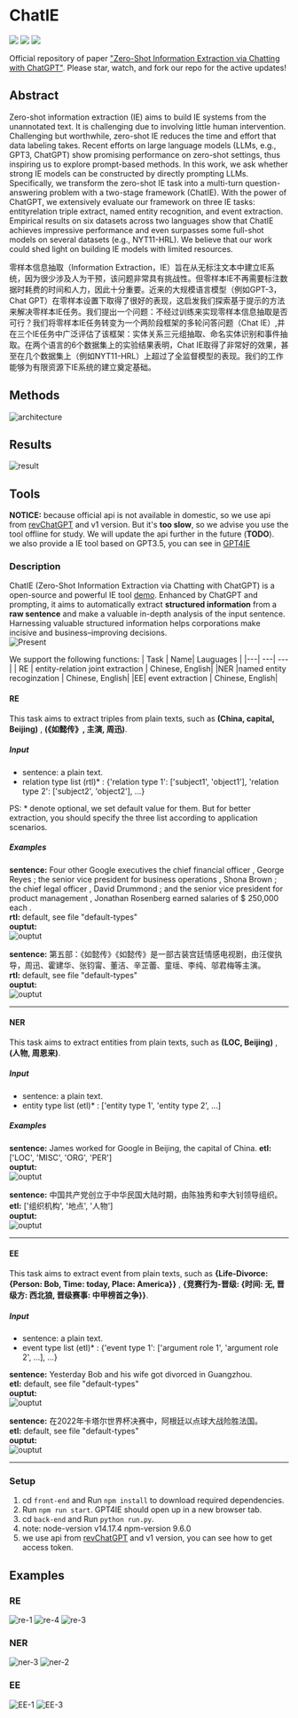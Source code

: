# ChatIE

![](https://img.shields.io/badge/Languages-%20English%2C%20Chinese-brightgreen) 
![](https://img.shields.io/badge/ChatGPT-RE%2C%20NER%2C%20EE-blue)
![](https://img.shields.io/badge/Tool-zeroshotIE-blue)

Official repository of paper ["Zero-Shot Information Extraction via Chatting with ChatGPT"](https://arxiv.org/pdf/2302.10205.pdf). Please star, watch, and fork our repo for the active updates!  

## Abstract
Zero-shot information extraction (IE) aims to
build IE systems from the unannotated text.
It is challenging due to involving little human intervention. Challenging but worthwhile, zero-shot IE reduces the time and effort that data labeling takes. Recent efforts
on large language models (LLMs, e.g., GPT3, ChatGPT) show promising performance on
zero-shot settings, thus inspiring us to explore prompt-based methods. In this work,
we ask whether strong IE models can be constructed by directly prompting LLMs. Specifically, we transform the zero-shot IE task
into a multi-turn question-answering problem
with a two-stage framework (ChatIE). With
the power of ChatGPT, we extensively evaluate our framework on three IE tasks: entityrelation triple extract, named entity recognition, and event extraction. Empirical results
on six datasets across two languages show that
ChatIE achieves impressive performance and
even surpasses some full-shot models on several datasets (e.g., NYT11-HRL). We believe
that our work could shed light on building IE
models with limited resources.

零样本信息抽取（Information Extraction，IE）旨在从无标注文本中建立IE系统，因为很少涉及人为干预，该问题非常具有挑战性。但零样本IE不再需要标注数据时耗费的时间和人力，因此十分重要。近来的大规模语言模型（例如GPT-3，Chat GPT）在零样本设置下取得了很好的表现，这启发我们探索基于提示的方法来解决零样本IE任务。我们提出一个问题：不经过训练来实现零样本信息抽取是否可行？我们将零样本IE任务转变为一个两阶段框架的多轮问答问题（Chat IE）,并在三个IE任务中广泛评估了该框架：实体关系三元组抽取、命名实体识别和事件抽取。在两个语言的6个数据集上的实验结果表明，Chat IE取得了非常好的效果，甚至在几个数据集上（例如NYT11-HRL）上超过了全监督模型的表现。我们的工作能够为有限资源下IE系统的建立奠定基础。

## Methods
![architecture](docs/framework4.png)

## Results
![result](docs/result.jpeg)

## Tools 
**NOTICE:** because official api is not available in domestic, so we use api from [revChatGPT](https://github.com/acheong08/ChatGPT) and v1 version. But it's **too slow**, so we advise you use the tool offline for study. We will update the api further in the future (**TODO**).   
we also provide a IE tool based on GPT3.5, you can see in [GPT4IE](https://github.com/cocacola-lab/GPT4IE)
### Description
ChatIE (Zero-Shot Information Extraction via Chatting with ChatGPT) is a open-source and powerful IE tool [demo](http://124.221.16.143:5000/). Enhanced by ChatGPT and prompting, it aims to automatically extract **structured information** from a **raw sentence** and make a valuable in-depth analysis of the input sentence. Harnessing valuable structured information helps corporations make incisive and business–improving decisions.  
![Present](tools/examples/RE-chi.gif)

We support the following functions:
| Task | Name| Lauguages |
|---| ---| --- |
| RE | entity-relation joint extraction | Chinese, English|
|NER |named entity recoginzation | Chinese, English|
|EE| event extraction | Chinese, English|

#### RE
This task aims to extract triples from plain texts, such as **(China, capital, Beijing)** , **(《如懿传》, 主演, 周迅)**.
##### Input
- sentence: a plain text.
- relation type list (rtl)* : {'relation type 1': ['subject1', 'object1'], 'relation type 2': ['subject2', 'object2'], ...}

PS: * denote optional, we set default value for them. But for better extraction, you should specify the three list according to application scenarios.
##### Examples
**sentence:** Four other Google executives the chief financial officer , George Reyes ; the senior vice president for business operations , Shona Brown ; the chief legal officer , David Drummond ; and the senior vice president for product management , Jonathan Rosenberg earned salaries of $ 250,000 each .  
**rtl:** default, see file "default-types"  
**ouptut:**  
![ouptut](tools/examples/RE-eng.png)  

**sentence:** 第五部：《如懿传》《如懿传》是一部古装宫廷情感电视剧，由汪俊执导，周迅、霍建华、张钧甯、董洁、辛芷蕾、童瑶、李纯、邬君梅等主演。  
**rtl:** default, see file "default-types"  
**ouptut:**  
![ouptut](tools/examples/RE-zh.png) 

---
#### NER
This task aims to extract entities from plain texts, such as **(LOC, Beijing)** , **(人物, 周恩来)**.
##### Input
- sentence: a plain text.
- entity type list (etl)* : ['entity type 1', 'entity type 2', ...]  

##### Examples
**sentence:** James worked for Google in Beijing, the capital of China. 
**etl:**  ['LOC', 'MISC', 'ORG', 'PER']  
**ouptut:**  
![ouptut](tools/examples/NER-eng.png)  

**sentence:** 中国共产党创立于中华民国大陆时期，由陈独秀和李大钊领导组织。   
**etl:** ['组织机构', '地点', '人物']  
**ouptut:**  
![ouptut](tools/examples/NER-zh.png) 

---
#### EE
This task aims to extract event from plain texts, such as **{Life-Divorce: {Person: Bob, Time: today, Place: America}}** , **{竞赛行为-晋级: {时间: 无, 晋级方: 西北狼, 晋级赛事: 中甲榜首之争}}**.
##### Input
- sentence: a plain text.
- event type list (etl)* : {'event type 1': ['argument role 1', 'argument role 2', ...], ...}  

**sentence:** Yesterday Bob and his wife got divorced in Guangzhou.  
**etl:**  default, see file "default-types"     
**ouptut:**  
![ouptut](tools/examples/EE-eng.png)  

**sentence:** 在2022年卡塔尔世界杯决赛中，阿根廷以点球大战险胜法国。  
**etl:** default, see file "default-types"  
**ouptut:**  
![ouptut](tools/examples/EE-zh.png) 

---

### Setup

1. cd `front-end` and Run `npm install` to download required dependencies.  
2. Run `npm run start`. GPT4IE should open up in a new browser tab.  
3. cd `back-end` and Run `python run.py`.  
4. note: node-version v14.17.4  npm-version 9.6.0  
5. we use api from [revChatGPT](https://github.com/acheong08/ChatGPT) and v1 version,
you can see how to get access token.


## Examples
### RE
![re-1](docs/examples/RE-1.png)
![re-4](docs/examples/RE-4.png)
![re-3](docs/examples/RE-3.png)
### NER
![ner-3](docs/examples/NER-3.png)
![ner-2](docs/examples/NER-2.png)
### EE
![EE-1](docs/examples/EE-1.png)
![EE-3](docs/examples/EE-3.png)
